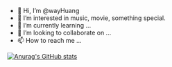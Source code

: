 - 👋 Hi, I’m @wayHuang
- 👀 I’m interested in music, movie, something special.
- 🌱 I’m currently learning ...
- 💞️ I’m looking to collaborate on ...
- 📫 How to reach me ...


[![Anurag's GitHub stats](https://github-readme-stats.vercel.app/api?username=vvayHuang&show_icons=true&theme=tokyonight)](https://github.com/anuraghazra/github-readme-stats)
